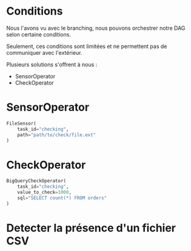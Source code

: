 # Conditions

Nous l'avons vu avec le branching, nous pouvons orchestrer notre DAG selon certaine conditions.

Seulement, ces conditions sont limitées et ne permettent pas de communiquer avec l'extérieur.

Plusieurs solutions s'offrent à nous :
- SensorOperator
- CheckOperator

# SensorOperator

```python
FileSensor(
    task_id="checking",
    path="path/to/check/file.ext"
)
```

# CheckOperator

```python
BigQueryCheckOperator(
    task_id="checking",
    value_to_check=1000,
    sql="SELECT count(*) FROM orders"
)
```

# Detecter la présence d'un fichier CSV

